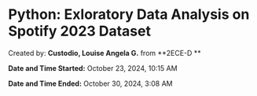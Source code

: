 # Python: Exloratory Data Analysis on Spotify 2023 Dataset

Created by: **Custodio, Louise Angela G.** from **2ECE-D ** 

**Date and Time Started:** October 23, 2024, 10:15 AM  

**Date and Time Ended:** October 30, 2024, 3:08 AM

  
